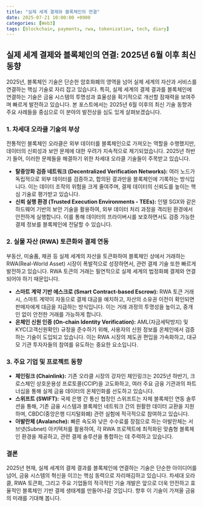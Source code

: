 ```yaml
---
title: "실제 세계 결제와 블록체인의 연결"
date: 2025-07-21 10:00:00 +0900
categories: [Web3]
tags: [blockchain, payments, rwa, tokenization, tech, diary]
---
```


## 실제 세계 결제와 블록체인의 연결: 2025년 6월 이후 최신 동향

2025년, 블록체인 기술은 단순한 암호화폐의 영역을 넘어 실제 세계의 자산과 서비스를 연결하는 핵심 기술로 자리 잡고 있습니다. 특히, 실제 세계의 결제 결과를 블록체인에 연결하는 기술은 금융 시스템의 투명성과 효율성을 획기적으로 개선할 잠재력을 보여주며 빠르게 발전하고 있습니다. 본 포스트에서는 2025년 6월 이후의 최신 기술 동향과 주요 사례들을 중심으로 이 분야의 발전상을 심도 있게 살펴보겠습니다.

### 1. 차세대 오라클 기술의 부상

전통적인 블록체인 오라클은 외부 데이터를 블록체인으로 가져오는 역할을 수행했지만, 데이터의 신뢰성과 보안 문제에 대한 우려가 지속적으로 제기되었습니다. 2025년 하반기 들어, 이러한 문제들을 해결하기 위한 차세대 오라클 기술들이 주목받고 있습니다.

* **탈중앙화 검증 네트워크 (Decentralized Verification Networks):** 여러 노드가 독립적으로 외부 데이터를 검증하고, 합의된 결과만을 블록체인에 기록하는 방식입니다. 이는 데이터 조작의 위험을 크게 줄여주며, 결제 데이터의 신뢰도를 높이는 핵심 기술로 평가받고 있습니다.
* **신뢰 실행 환경 (Trusted Execution Environments - TEEs):** 인텔 SGX와 같은 하드웨어 기반의 보안 기술을 활용하여, 외부 데이터 처리 과정을 격리된 환경에서 안전하게 실행합니다. 이를 통해 데이터의 프라이버시를 보호하면서도 검증 가능한 결제 정보를 블록체인에 전달할 수 있습니다.

### 2. 실물 자산 (RWA) 토큰화와 결제 연동

부동산, 미술품, 채권 등 실제 세계의 자산을 토큰화하여 블록체인 상에서 거래하는 RWA(Real-World Asset) 시장이 폭발적으로 성장하면서, 관련 결제 기술 또한 빠르게 발전하고 있습니다. RWA 토큰의 거래는 필연적으로 실제 세계의 법정화폐 결제와 연결되어야 하기 때문입니다.

* **스마트 계약 기반 에스크로 (Smart Contract-based Escrow):** RWA 토큰 거래 시, 스마트 계약이 자동으로 결제 대금을 예치하고, 자산의 소유권 이전이 확인되면 판매자에게 대금을 지급하는 방식입니다. 이는 거래 과정의 투명성을 높이고, 중개인 없이 안전한 거래를 가능하게 합니다.
* **온체인 신원 인증 (On-chain Identity Verification):** AML(자금세탁방지) 및 KYC(고객신원확인) 규정을 준수하기 위해, 사용자의 신원 정보를 온체인에서 검증하는 기술이 도입되고 있습니다. 이는 RWA 시장의 제도권 편입을 가속화하고, 대규모 기관 투자자들의 참여를 유도하는 중요한 요소입니다.

### 3. 주요 기업 및 프로젝트 동향

* **체인링크 (Chainlink):** 기존 오라클 시장의 강자인 체인링크는 2025년 하반기, 크로스체인 상호운용성 프로토콜(CCIP)을 고도화하고, 여러 주요 금융 기관과의 파트너십을 통해 실제 금융 데이터의 온체인화를 선도하고 있습니다.
* **스위프트 (SWIFT):** 국제 은행 간 통신 협정인 스위프트는 자체 블록체인 연동 솔루션을 통해, 기존 금융 시스템과 블록체인 네트워크 간의 원활한 데이터 교환을 지원하며, CBDC(중앙은행 디지털화폐) 관련 실험에 적극적으로 참여하고 있습니다.
* **아발란체 (Avalanche):** 빠른 속도와 낮은 수수료를 장점으로 하는 아발란체는 서브넷(Subnet) 아키텍처를 활용하여, 각 RWA 프로젝트에 최적화된 맞춤형 블록체인 환경을 제공하고, 관련 결제 솔루션을 통합하는 데 주력하고 있습니다.

### 결론

2025년 현재, 실제 세계의 결제 결과를 블록체인에 연결하는 기술은 단순한 아이디어를 넘어, 금융 시스템의 혁신을 이끄는 핵심 동력으로 자리매김하고 있습니다. 차세대 오라클, RWA 토큰화, 그리고 주요 기업들의 적극적인 기술 개발은 앞으로 더욱 안전하고 효율적인 블록체인 기반 결제 생태계를 만들어나갈 것입니다. 향후 이 기술이 가져올 금융의 미래를 기대해 봅니다.